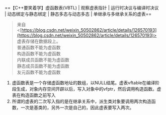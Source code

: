==【C++要笑着学】虚函数表(VBTL) | 观察虚表指针 | 运行时决议与编译时决议 | 动态绑定与静态绑定 | 静态多态与动态多态 | 单继承与多继承关系的虚表==
 > 来自 <[https://blog.csdn.net/weixin_50502862/article/details/126570193](https://blog.csdn.net/weixin_50502862/article/details/126570193)>   
虚表存储在数据段上。  
普通函数不能为虚函数  
构造函数不能为虚函数  
内联成员函数不能为虚函数  
静态成员函数不能为虚函数  
友元函数不能为虚函数
 
1. 虚函数表是一个存储虚函数地址的数组，以NULL结尾。虚表vftable在编译阶段生成，对象内存空间开辟以后，写入对象中的vfptr，然后调用构造函数。虚表在构造函数之前写入
2. 所谓的虚表的二次写入指的是在继承关系中，派生类对象要调用两次构造函数，一次是基类的，另外一次是自己的，因此虚表要写入两次。